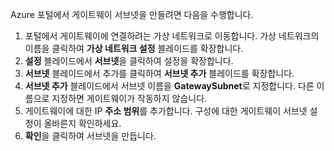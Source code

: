 Azure 포털에서 게이트웨이 서브넷을 만들려면 다음을 수행합니다.

1. 포털에서 게이트웨이에 연결하려는 가상 네트워크로 이동합니다. 가상 네트워크의 이름을 클릭하여 **가상 네트워크 설정** 블레이드를 확장합니다.
2. **설정** 블레이드에서 **서브넷**을 클릭하여 설정을 확장합니다.
3. **서브넷** 블레이드에서 추가를 클릭하여 **서브넷 추가** 블레이드를 확장합니다.
4. **서브넷 추가** 블레이드에서 서브넷 이름을 **GatewaySubnet**로 지정합니다. 다른 이름으로 지정하면 게이트웨이가 작동하지 않습니다.
5. 게이트웨이에 대한 IP **주소 범위**를 추가합니다. 구성에 대한 게이트웨이 서브넷 설정이 올바른지 확인하세요.
6. **확인**을 클릭하여 서브넷을 만듭니다.

<!---HONumber=AcomDC_0107_2016-->